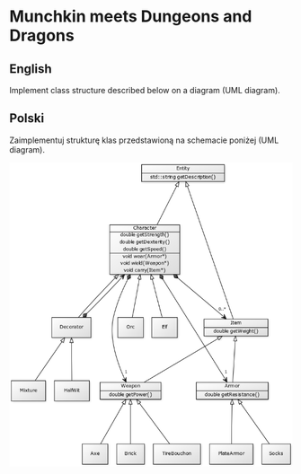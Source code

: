 # Munchkin meets Dungeons and Dragons

## English
Implement class structure described below on a diagram (UML diagram).

## Polski
Zaimplementuj strukturę klas przedstawioną na schemacie poniżej (UML diagram).

![UML diagram](uml.png)
